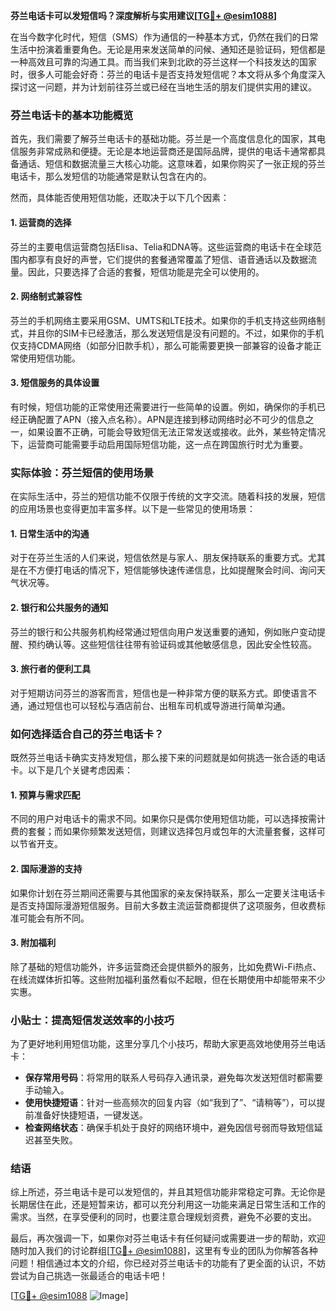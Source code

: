 **芬兰电话卡可以发短信吗？深度解析与实用建议[[TG💪+ @esim1088](https://t.me/s/esim1088)]**

在当今数字化时代，短信（SMS）作为通信的一种基本方式，仍然在我们的日常生活中扮演着重要角色。无论是用来发送简单的问候、通知还是验证码，短信都是一种高效且可靠的沟通工具。而当我们来到北欧的芬兰这样一个科技发达的国家时，很多人可能会好奇：芬兰的电话卡是否支持发短信呢？本文将从多个角度深入探讨这一问题，并为计划前往芬兰或已经在当地生活的朋友们提供实用的建议。

### 芬兰电话卡的基本功能概览

首先，我们需要了解芬兰电话卡的基础功能。芬兰是一个高度信息化的国家，其电信服务非常成熟和便捷。无论是本地运营商还是国际品牌，提供的电话卡通常都具备通话、短信和数据流量三大核心功能。这意味着，如果你购买了一张正规的芬兰电话卡，那么发短信的功能通常是默认包含在内的。

然而，具体能否使用短信功能，还取决于以下几个因素：

#### 1. **运营商的选择**
芬兰的主要电信运营商包括Elisa、Telia和DNA等。这些运营商的电话卡在全球范围内都享有良好的声誉，它们提供的套餐通常覆盖了短信、语音通话以及数据流量。因此，只要选择了合适的套餐，短信功能是完全可以使用的。

#### 2. **网络制式兼容性**
芬兰的手机网络主要采用GSM、UMTS和LTE技术。如果你的手机支持这些网络制式，并且你的SIM卡已经激活，那么发送短信是没有问题的。不过，如果你的手机仅支持CDMA网络（如部分旧款手机），那么可能需要更换一部兼容的设备才能正常使用短信功能。

#### 3. **短信服务的具体设置**
有时候，短信功能的正常使用还需要进行一些简单的设置。例如，确保你的手机已经正确配置了APN（接入点名称）。APN是连接到移动网络时必不可少的信息之一，如果设置不正确，可能会导致短信无法正常发送或接收。此外，某些特定情况下，运营商可能需要手动启用国际短信功能，这一点在跨国旅行时尤为重要。

### 实际体验：芬兰短信的使用场景

在实际生活中，芬兰的短信功能不仅限于传统的文字交流。随着科技的发展，短信的应用场景也变得更加丰富多样。以下是一些常见的使用场景：

#### 1. **日常生活中的沟通**
对于在芬兰生活的人们来说，短信依然是与家人、朋友保持联系的重要方式。尤其是在不方便打电话的情况下，短信能够快速传递信息，比如提醒聚会时间、询问天气状况等。

#### 2. **银行和公共服务的通知**
芬兰的银行和公共服务机构经常通过短信向用户发送重要的通知，例如账户变动提醒、预约确认等。这些短信往往带有验证码或其他敏感信息，因此安全性较高。

#### 3. **旅行者的便利工具**
对于短期访问芬兰的游客而言，短信也是一种非常方便的联系方式。即使语言不通，通过短信也可以轻松与酒店前台、出租车司机或导游进行简单沟通。

### 如何选择适合自己的芬兰电话卡？

既然芬兰电话卡确实支持发短信，那么接下来的问题就是如何挑选一张合适的电话卡。以下是几个关键考虑因素：

#### 1. **预算与需求匹配**
不同的用户对电话卡的需求不同。如果你只是偶尔使用短信功能，可以选择按需计费的套餐；而如果你频繁发送短信，则建议选择包月或包年的大流量套餐，这样可以节省开支。

#### 2. **国际漫游的支持**
如果你计划在芬兰期间还需要与其他国家的亲友保持联系，那么一定要关注电话卡是否支持国际漫游短信服务。目前大多数主流运营商都提供了这项服务，但收费标准可能会有所不同。

#### 3. **附加福利**
除了基础的短信功能外，许多运营商还会提供额外的服务，比如免费Wi-Fi热点、在线流媒体折扣等。这些附加福利虽然看似不起眼，但在长期使用中却能带来不少实惠。

### 小贴士：提高短信发送效率的小技巧

为了更好地利用短信功能，这里分享几个小技巧，帮助大家更高效地使用芬兰电话卡：

- **保存常用号码**：将常用的联系人号码存入通讯录，避免每次发送短信时都需要手动输入。
- **使用快捷短语**：针对一些高频次的回复内容（如“我到了”、“请稍等”），可以提前准备好快捷短语，一键发送。
- **检查网络状态**：确保手机处于良好的网络环境中，避免因信号弱而导致短信延迟甚至失败。

### 结语

综上所述，芬兰电话卡是可以发短信的，并且其短信功能非常稳定可靠。无论你是长期居住在此，还是短暂来访，都可以充分利用这一功能来满足日常生活和工作的需求。当然，在享受便利的同时，也要注意合理规划资费，避免不必要的支出。

最后，再次强调一下，如果你对芬兰电话卡有任何疑问或需要进一步的帮助，欢迎随时加入我们的讨论群组[[TG💪+ @esim1088](https://t.me/s/esim1088)]，这里有专业的团队为你解答各种问题！相信通过本文的介绍，你已经对芬兰电话卡的功能有了更全面的认识，不妨尝试为自己挑选一张最适合的电话卡吧！

[[TG💪+ @esim1088](https://t.me/s/esim1088) ![Image](https://i.postimg.cc/4NQfJmqS/Snipaste-2025-05-13-00-14-12.png)]